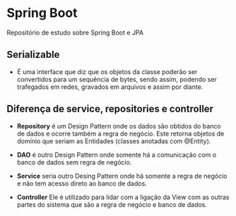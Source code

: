 # Spring Boot
Repositório de estudo sobre Spring Boot e JPA

## Serializable
- É uma interface que diz que os objetos da classe poderão ser convertidos para um sequência de bytes, sendo assim, podendo ser trafegados em redes, gravados em arquivos e assim por diante.

## Diferença de service, repositories e controller
- **Repository** é um Design Pattern onde os dados são obtidos do banco de dados e ocorre também a regra de negócio. Este retorna objetos de domínio que seriam as Entidades (classes anotadas com @Entity).

- **DAO** é outro Design Pattern onde somente há a comunicação com o banco de dados sem regra de negócio.

- **Service** seria outro Desing Pattern onde há somente a regra de negócio e não tem acesso direto ao banco de dados.

- **Controller** Ele é utilizado para lidar com a ligação da View com as outras partes do sistema que são a regra de negócio e banco de dados.
